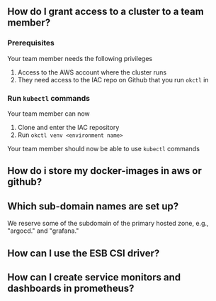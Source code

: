 
## How do I grant access to a cluster to a team member?

### Prerequisites

Your team member needs the following privileges

1. Access to the AWS account where the cluster runs
1. They need access to the IAC repo on Github that you run `okctl` in

### Run `kubectl` commands

Your team member can now

1. Clone and enter the IAC repository
1. Run `okctl venv <environment name>`

Your team member should now be able to use `kubectl` commands

## How do i store my docker-images in aws or github?

## Which sub-domain names are set up?

We reserve some of the subdomain of the primary hosted zone, e.g., "argocd.<primary>" and "grafana.<primary>"

## How can I use the ESB CSI driver?

## How can I create service monitors and dashboards in prometheus?